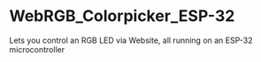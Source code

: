 ﻿# WebRGB_Colorpicker_ESP-32
Lets you control an RGB LED via Website, all running on an ESP-32 microcontroller
